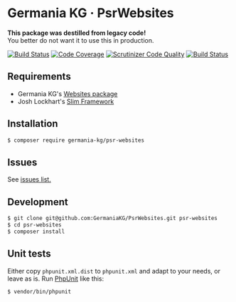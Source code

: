 # Germania KG · PsrWebsites

**This package was destilled from legacy code!**   
You better do not want it to use this in production.

[![Build Status](https://travis-ci.org/GermaniaKG/PsrWebsites.svg?branch=master)](https://travis-ci.org/GermaniaKG/PsrWebsites)
[![Code Coverage](https://scrutinizer-ci.com/g/GermaniaKG/PsrWebsites/badges/coverage.png?b=master)](https://scrutinizer-ci.com/g/GermaniaKG/PsrWebsites/?branch=master)
[![Scrutinizer Code Quality](https://scrutinizer-ci.com/g/GermaniaKG/PsrWebsites/badges/quality-score.png?b=master)](https://scrutinizer-ci.com/g/GermaniaKG/PsrWebsites/?branch=master)
[![Build Status](https://scrutinizer-ci.com/g/GermaniaKG/PsrWebsites/badges/build.png?b=master)](https://scrutinizer-ci.com/g/GermaniaKG/PsrWebsites/build-status/master)

## Requirements

- Germania KG's [Websites package](https://github.com/GermaniaKG/Websites)
- Josh Lockhart's [Slim Framework](https://github.com/slimphp/Slim)


## Installation

```bash
$ composer require germania-kg/psr-websites
```

## Issues

See [issues list.][i0]

[i0]: https://github.com/GermaniaKG/PsrWebsites/issues 


## Development

```bash
$ git clone git@github.com:GermaniaKG/PsrWebsites.git psr-websites
$ cd psr-websites
$ composer install
```

## Unit tests

Either copy `phpunit.xml.dist` to `phpunit.xml` and adapt to your needs, or leave as is. 
Run [PhpUnit](https://phpunit.de/) like this:

```bash
$ vendor/bin/phpunit
```
